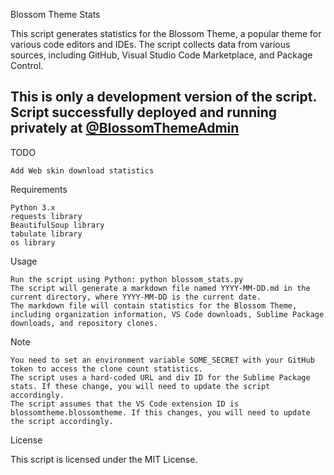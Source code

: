 Blossom Theme Stats

This script generates statistics for the Blossom Theme, a popular theme for various code editors and IDEs. The script collects data from various sources, including GitHub, Visual Studio Code Marketplace, and Package Control.

## This is only a development version of the script. Script successfully deployed and running privately at [@BlossomThemeAdmin](https://github.com/BlossomThemeAdmin) 

TODO

    Add Web skin download statistics

Requirements

    Python 3.x
    requests library
    BeautifulSoup library
    tabulate library
    os library

Usage

    Run the script using Python: python blossom_stats.py
    The script will generate a markdown file named YYYY-MM-DD.md in the current directory, where YYYY-MM-DD is the current date.
    The markdown file will contain statistics for the Blossom Theme, including organization information, VS Code downloads, Sublime Package downloads, and repository clones.

Note

    You need to set an environment variable SOME_SECRET with your GitHub token to access the clone count statistics.
    The script uses a hard-coded URL and div ID for the Sublime Package stats. If these change, you will need to update the script accordingly.
    The script assumes that the VS Code extension ID is blossomtheme.blossomtheme. If this changes, you will need to update the script accordingly.

License

This script is licensed under the MIT License.
